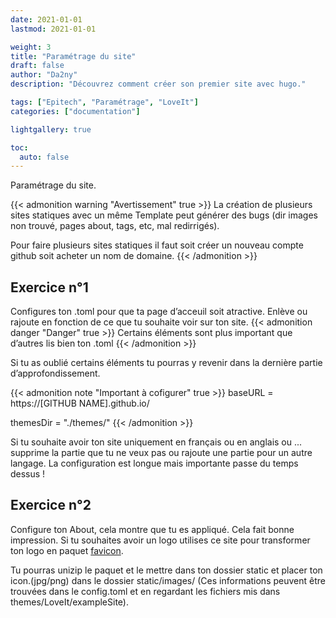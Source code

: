 ```yaml
---
date: 2021-01-01
lastmod: 2021-01-01

weight: 3
title: "Paramétrage du site"
draft: false
author: "Da2ny"
description: "Découvrez comment créer son premier site avec hugo."

tags: ["Epitech", "Paramétrage", "LoveIt"]
categories: ["documentation"]

lightgallery: true

toc:
  auto: false
---
```


Paramétrage du site.

<!--more-->

{{< admonition warning "Avertissement" true >}}
La création de plusieurs sites statiques avec un même Template peut générer des bugs (dir images non trouvé, pages about, tags, etc, mal redirrigés).

Pour faire plusieurs sites statiques il faut soit créer un nouveau compte github soit acheter un nom de domaine.
{{< /admonition >}}

## Exercice n°1

Configures ton .toml pour que ta page d’acceuil soit atractive. Enlève ou rajoute en fonction de ce que tu souhaite voir sur ton site.
{{< admonition danger "Danger" true >}}
Certains éléments sont plus important que d’autres lis bien ton .toml
{{< /admonition >}}

Si tu as oublié certains éléments tu pourras y revenir dans la dernière partie d’approfondissement.

{{< admonition note "Important à cofigurer" true >}}
baseURL = https://[GITHUB NAME].github.io/

themesDir = "./themes/"
{{< /admonition >}}

Si tu souhaite avoir ton site uniquement en français ou en anglais ou ... supprime la partie que tu ne veux pas ou rajoute une partie pour un autre langage.
La configuration est longue mais importante passe du temps dessus !

## Exercice n°2

Configure ton About, cela montre que tu es appliqué. Cela fait bonne impression.
Si tu souhaites avoir un logo utilises ce site pour transformer ton logo en paquet [favicon](https://realfavicongenerator.net).

Tu pourras unizip le paquet et le mettre dans ton dossier static et placer ton icon.(jpg/png) dans le dossier static/images/ (Ces informations peuvent être trouvées dans le config.toml et en regardant les fichiers mis dans themes/LoveIt/exampleSite).